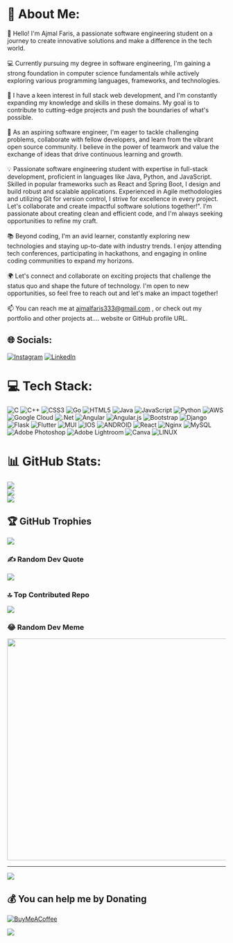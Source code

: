 # 💫 About Me:
👋 Hello! I'm Ajmal Faris, a passionate software engineering student on a journey to create innovative solutions and make a difference in the tech world.<br><br>💻 Currently pursuing my degree in software engineering, I'm gaining a strong foundation in computer science fundamentals while actively exploring various programming languages, frameworks, and technologies.<br><br>🌟 I have a keen interest in full stack web development, and I'm constantly expanding my knowledge and skills in these domains. My goal is to contribute to cutting-edge projects and push the boundaries of what's possible.<br><br>🚀 As an aspiring software engineer, I'm eager to tackle challenging problems, collaborate with fellow developers, and learn from the vibrant open source community. I believe in the power of teamwork and value the exchange of ideas that drive continuous learning and growth.<br><br>💡 Passionate software engineering student with expertise in full-stack development, proficient in languages like Java, Python, and JavaScript. Skilled in popular frameworks such as React and Spring Boot, I design and build robust and scalable applications. Experienced in Agile methodologies and utilizing Git for version control, I strive for excellence in every project. Let's collaborate and create impactful software solutions together!". I'm passionate about creating clean and efficient code, and I'm always seeking opportunities to refine my craft.<br><br>📚 Beyond coding, I'm an avid learner, constantly exploring new technologies and staying up-to-date with industry trends. I enjoy attending tech conferences, participating in hackathons, and engaging in online coding communities to expand my horizons.<br><br>🌍 Let's connect and collaborate on exciting projects that challenge the status quo and shape the future of technology. I'm open to new opportunities, so feel free to reach out and let's make an impact together!<br><br>📫 You can reach me at ajmalfaris333@gmail.com , or check out my portfolio and other projects at.... website or GitHub profile URL.


## 🌐 Socials:
 [![Instagram](https://img.shields.io/badge/Instagram-%23E4405F.svg?logo=Instagram&logoColor=white)](https://instagram.com/Ajmalfaris333) [![LinkedIn](https://img.shields.io/badge/LinkedIn-%230077B5.svg?logo=linkedin&logoColor=white)](https://linkedin.com/in/itsajuajmal) 
# 💻 Tech Stack:
![C](https://img.shields.io/badge/c-%2300599C.svg?style=flat&logo=c&logoColor=white) ![C++](https://img.shields.io/badge/c++-%2300599C.svg?style=flat&logo=c%2B%2B&logoColor=white) ![CSS3](https://img.shields.io/badge/css3-%231572B6.svg?style=flat&logo=css3&logoColor=white) ![Go](https://img.shields.io/badge/go-%2300ADD8.svg?style=flat&logo=go&logoColor=white) ![HTML5](https://img.shields.io/badge/html5-%23E34F26.svg?style=flat&logo=html5&logoColor=white) ![Java](https://img.shields.io/badge/java-%23ED8B00.svg?style=flat&logo=java&logoColor=white) ![JavaScript](https://img.shields.io/badge/javascript-%23323330.svg?style=flat&logo=javascript&logoColor=%23F7DF1E) ![Python](https://img.shields.io/badge/python-3670A0?style=flat&logo=python&logoColor=ffdd54) ![AWS](https://img.shields.io/badge/AWS-%23FF9900.svg?style=flat&logo=amazon-aws&logoColor=white) ![Google Cloud](https://img.shields.io/badge/Google%20Cloud-%234285F4.svg?style=flat&logo=google-cloud&logoColor=white) ![.Net](https://img.shields.io/badge/.NET-5C2D91?style=flat&logo=.net&logoColor=white) ![Angular](https://img.shields.io/badge/angular-%23DD0031.svg?style=flat&logo=angular&logoColor=white) ![Angular.js](https://img.shields.io/badge/angular.js-%23E23237.svg?style=flat&logo=angularjs&logoColor=white) ![Bootstrap](https://img.shields.io/badge/bootstrap-%23563D7C.svg?style=flat&logo=bootstrap&logoColor=white) ![Django](https://img.shields.io/badge/django-%23092E20.svg?style=flat&logo=django&logoColor=white) ![Flask](https://img.shields.io/badge/flask-%23000.svg?style=flat&logo=flask&logoColor=white) ![Flutter](https://img.shields.io/badge/Flutter-%2302569B.svg?style=flat&logo=Flutter&logoColor=white) ![MUI](https://img.shields.io/badge/MUI-%230081CB.svg?style=flat&logo=material-ui&logoColor=white) ![IOS](https://img.shields.io/badge/IOS-%2320232a.svg?style=flat&logo=apple&logoColor=white) ![ANDROID](https://img.shields.io/badge/android-%2320232a.svg?style=flat&logo=android&logoColor=%a4c639) ![React](https://img.shields.io/badge/react-%2320232a.svg?style=flat&logo=react&logoColor=%2361DAFB) ![Nginx](https://img.shields.io/badge/nginx-%23009639.svg?style=flat&logo=nginx&logoColor=white) ![MySQL](https://img.shields.io/badge/mysql-%2300f.svg?style=flat&logo=mysql&logoColor=white) ![Adobe Photoshop](https://img.shields.io/badge/adobephotoshop-%2331A8FF.svg?style=flat&logo=adobephotoshop&logoColor=white) ![Adobe Lightroom](https://img.shields.io/badge/Adobe%20Lightroom-31A8FF.svg?style=flat&logo=Adobe%20Lightroom&logoColor=white) ![Canva](https://img.shields.io/badge/Canva-%2300C4CC.svg?style=flat&logo=Canva&logoColor=white) ![LINUX](https://img.shields.io/badge/Linux-FCC624?style=flat&logo=linux&logoColor=black)
# 📊 GitHub Stats:
![](https://github-readme-stats.vercel.app/api?username=itsAjuAjmal&theme=blue-green&hide_border=true&include_all_commits=true&count_private=true)<br/>
![](https://github-readme-streak-stats.herokuapp.com/?user=itsAjuAjmal&theme=blue-green&hide_border=true)<br/>
![](https://github-readme-stats.vercel.app/api/top-langs/?username=itsAjuAjmal&theme=blue-green&hide_border=true&include_all_commits=true&count_private=true&layout=compact)

## 🏆 GitHub Trophies
![](https://github-profile-trophy.vercel.app/?username=itsAjuAjmal&theme=dark_dimmed&no-frame=true&no-bg=true&margin-w=4)

### ✍️ Random Dev Quote
![](https://quotes-github-readme.vercel.app/api?type=horizontal&theme=tokyonight)

### 🔝 Top Contributed Repo
![](https://github-contributor-stats.vercel.app/api?username=itsAjuAjmal&limit=5&theme=monokai&combine_all_yearly_contributions=true)

### 😂 Random Dev Meme
<img src="https://rm.up.railway.app/" width="512px"/>

---
[![](https://visitcount.itsvg.in/api?id=itsAjuAjmal&icon=3&color=1)](https://visitcount.itsvg.in)

  ## 💰 You can help me by Donating
  [![BuyMeACoffee](https://img.shields.io/badge/Buy%20Me%20a%20Coffee-ffdd00?style=for-the-badge&logo=buy-me-a-coffee&logoColor=black)](https://buymeacoffee.com/ajuajmal) 


<a href="https://visitcount.itsvg.in">
  <img src="https://visitcount.itsvg.in/api?id=itsAjuAjmal&label=Profile%20Views&pretty=true" />
</a>
  
<!-- Proudly created with GPRM ( https://gprm.itsvg.in ) -->
